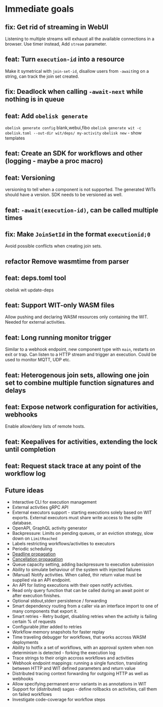 # Immediate goals

## fix: Get rid of streaming in WebUI
Listening to multiple streams will exhaust all the available connections in a browser.
Use timer instead, Add `stream` parameter.

## feat: Turn `execution-id` into a resource
Make it symetrical with `join-set-id`, disallow users from `-await`ing on a string,
can track the join set created.

## fix: Deadlock when calling `-await-next` while nothing is in queue

## feat: Add `obelisk generate`
`obelisk generate config` blank,webui,fibo
`obelisk generate wit -c obelisk.toml --out-dir wit/deps/ my-activity`
`obelisk new` - show templates

## feat: Create an SDK for workflows and other (logging - maybe a proc macro)

## feat: Versioning
versioning to tell when a component is not supported.
The generated WITs should have a version.
SDK needs to be versioned as well.

## feat: `-await(execution-id)`, can be called multiple times

## fix: Make `JoinSetId` in the format `executionid;0`
Avoid possible conflicts when creating join sets.

## refactor Remove wasmtime from parser

## feat: deps.toml tool
obelisk wit update-deps

## feat: Support WIT-only WASM files
Allow pushing and declaring WASM resources only containing the WIT.
Needed for external activities.

## feat: Long running monitor trigger
Similar to a webhook endpoint, new component type with `main`, restarts on exit or trap.
Can listen to a HTTP stream and trigger an execution.
Could be used to monitor MQTT, UDP etc.

## feat: Heterogenous join sets, allowing one join set to combine multiple function signatures and delays

## feat: Expose network configuration for activities, webhooks
Enable allow/deny lists of remote hosts.

## feat: Keepalives for activities, extending the lock until completion

## feat: Request stack trace at any point of the workflow log

## Future ideas
* Interactive CLI for execution management
* External activities gRPC API
* External executors support - starting executions solely based on WIT exports. External executors must share write access to the sqlite database.
* OpenAPI, GraphQL activity generator
* Backpressure: Limits on pending queues, or an eviction strategy, slow down on `LimitReached`
* Labels restricting workflows/activities to executors
* Periodic scheduling
* [Deadline propagation](https://sre.google/sre-book/addressing-cascading-failures)
* [Cancellation propagation](https://sre.google/sre-book/addressing-cascading-failures)
* Queue capacity setting, adding backpressure to execution submission
* Ability to simulate behaviour of the system with injected failures
* (Manual) Notify activities. When called, thir return value must be supplied via an API endpoint.
* An API for listing executions with their open notify activities.
* Read only query function that can be called during an await point or after execution finishes.
* Optional stdout,stderr persistence / forwarding
* Smart dependency routing from a caller via an interface import to one of many components that export it.
* Smart retries - Retry budget, disabling retries when the activity is failing certain % of requests
* Configurable jitter added to retries
* Workflow memory snapshots for faster replay
* Time traveling debugger for workflows, that works accross WASM deployments
* Ability to hotfix a set of workflows, with an approval system when non determinism is detected - forking the execution log
* Trace strings to their origin accross workflows and activities
* Webhook endpoint mappings: running a single function, translating between HTTP and WIT defined parameters and return value
* Distributed tracing context forwarding for outgoing HTTP as well as webhooks
* Allow specifying permanent error variants in as annotations in WIT
* Support for (distributed) sagas - define rollbacks on activities, call them on failed workflows
* Investigate code-coverage for workflow steps
